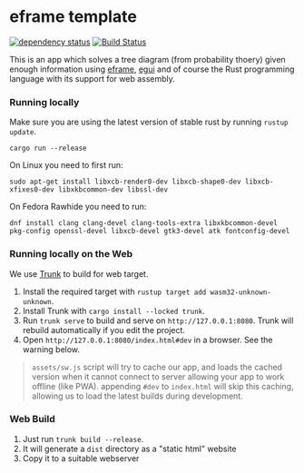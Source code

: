 # eframe template

[![dependency status](https://deps.rs/repo/github/fledermaus101/probabilitytree_web/status.svg)](https://deps.rs/repo/github/fledermaus101/probabilitytree_web)
[![Build Status](https://github.com/fledermaus101/probabilitytree_web/workflows/CI/badge.svg)](https://github.com/fledermaus101/probabilitytree_web/actions?workflow=CI)

This is an app which solves a tree diagram (from probability thoery) given enough information using [eframe](https://github.com/emilk/egui/tree/master/crates/eframe), [egui](https://github.com/emilk/egui/) and of course the Rust programming language with its support for web assembly.

### Running locally

Make sure you are using the latest version of stable rust by running `rustup update`.

`cargo run --release`

On Linux you need to first run:

`sudo apt-get install libxcb-render0-dev libxcb-shape0-dev libxcb-xfixes0-dev libxkbcommon-dev libssl-dev`

On Fedora Rawhide you need to run:

`dnf install clang clang-devel clang-tools-extra libxkbcommon-devel pkg-config openssl-devel libxcb-devel gtk3-devel atk fontconfig-devel`

### Running locally on the Web

We use [Trunk](https://trunkrs.dev/) to build for web target.
1. Install the required target with `rustup target add wasm32-unknown-unknown`.
2. Install Trunk with `cargo install --locked trunk`.
3. Run `trunk serve` to build and serve on `http://127.0.0.1:8080`. Trunk will rebuild automatically if you edit the project.
4. Open `http://127.0.0.1:8080/index.html#dev` in a browser. See the warning below.

> `assets/sw.js` script will try to cache our app, and loads the cached version when it cannot connect to server allowing your app to work offline (like PWA).
> appending `#dev` to `index.html` will skip this caching, allowing us to load the latest builds during development.

### Web Build
1. Just run `trunk build --release`.
2. It will generate a `dist` directory as a "static html" website
3. Copy it to a suitable webserver
